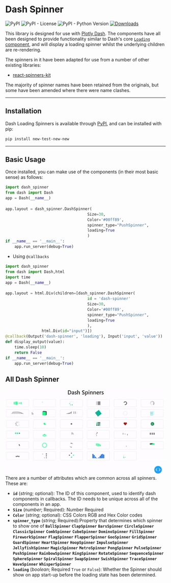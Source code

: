 # Dash Spinner

![PyPI](https://img.shields.io/pypi/v/new-test-new-new)
![PyPI - License](https://img.shields.io/pypi/l/new-test-new-new)
![PyPI - Python Version](https://img.shields.io/pypi/pyversions/new-test-new-new)
[![Downloads](https://static.pepy.tech/personalized-badge/new-test-new-new?period=total&units=international_system&left_color=grey&right_color=orange&left_text=Downloads)](https://pepy.tech/project/new-test-new-new)

This library is designed for use with [Plotly Dash](https://plotly.com). The components have all been
designed to provide functionality similar to Dash's core 
[`Loading` component](https://dash.plotly.com/dash-core-components/loading),
and will display a loading spinner whilst the underlying children are re-rendering.

The spinners in it have been adapted for use from a number of other existing
libraries:

- [react-spinners-kit](https://github.com/dmitrymorozoff/react-spinners-kit)

The majority of spinner names have been retained from the originals, but some have 
been amended where there were name clashes.

---
## Installation

Dash Loading Spinners is available through 
[PyPI](https://pypi.org/project/new-test-new-new), and can be installed with pip:

```bash
pip install new-test-new-new
```

---
## Basic Usage

Once installed, you can make use of the components (in their most basic sense) as follows:

```python
import dash_spinner
from dash import Dash
app = Dash(__name__)

app.layout = dash_spinner.DashSpinner(
                                    Size=30,
                                    Color='#00ff89',
                                    spinner_type="PushSpinner",
                                    loading=True
                                    )
if __name__ == '__main__':
    app.run_server(debug=True)
```
- Using `@callbacks`
```python
import dash_spinner
from dash import Dash,html
import time
app = Dash(__name__)

app.layout = html.Div(children=[dash_spinner.DashSpinner(
                                    id = 'dash-spinner'
                                    Size=30,
                                    Color='#00ff89',
                                    spinner_type="PushSpinner",
                                    loading=True
                                    ),
                html.Div(id="input")])
@callback(Output('dash-spinner', 'loading'), Input('input', 'value'))
def display_output(value):
    time.sleep(10)
    return False
if __name__ == '__main__':
    app.run_server(debug=True)
```
## All Dash Spinner

![Dash Spinner](https://raw.githubusercontent.com/Chiranjeevit9/Chiranjeevit9/67127437dfe24fb204f4d8619c707d5154ff888b/ezgif.com-gif-maker%20(2).gif)
There are a number of attributes which are common across all spinners. These are:

- **`id`** (*string*; optional):
    The ID of this component, used to identify dash components in
    callbacks. The ID needs to be unique across all of the components
    in an app. 
- **`Size`** (*number*; Required): Number Required
- **`Color`** (*string*; optional): CSS Colors RGB and Hex Color codes
- **`spinner_type`** (*string*; Required):Property that determines which spinner to show one of
**`BallSpinner`**  **`ClapSpinner`**  **`BarsSpinner`** **`CircleSpinner`** **`ClassicSpinner`** **`CombSpinner`** **`CubeSpinner`** **`DominoSpinner`** **`FillSpinner`** **`FireworkSpinner`**
**`FlagSpinner`** **`FlapperSpinner`** **`GooSpinner`** **`GridSpinner`** **`GuardSpinner`**
**`HeartSpinner`** **`HoopSpinner`** **`ImpulseSpinner`** **`JellyfishSpinner`** **`MagicSpinner`**
**`MetroSpinner`** **`PongSpinner`** **`PulseSpinner`** **`PushSpinner`** **`RainbowSpinner`**
**`RingSpinner`** **`RotateSpinner`** **`SequenceSpinner`** **`SphereSpinner`** **`SpiralSpinner`**
**`SwapSpinner`** **`SwishSpinner`** **`TraceSpinner`** **`WaveSpinner`** **`WhisperSpinner`**
- **`loading`** (*boolean*; Required `True` or `False`):
    Whether the Spinner should show on app start-up before the loading
    state has been determined.